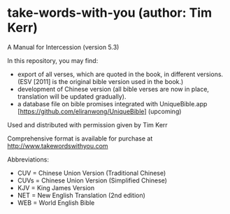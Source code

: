 # take-words-with-you (author: Tim Kerr)
A Manual for Intercession
(version 5.3)

In this repository, you may find:
* export of all verses, which are quoted in the book, in different versions.  (ESV [2011] is the original bible version used in the book.)
* development of Chinese version (all bible verses are now in place, translation will be updated gradually).
* a database file on bible promises integrated with UniqueBible.app [https://github.com/eliranwong/UniqueBible] (upcoming)

Used and distributed with permission given by Tim Kerr

Comprehensive format is available for purchase at http://www.takewordswithyou.com

Abbreviations:
- CUV = Chinese Union Version (Traditional Chinese)
- CUVs = Chinese Union Version (Simplified Chinese)
- KJV = King James Version
- NET = New English Translation (2nd edition)
- WEB = World English Bible
